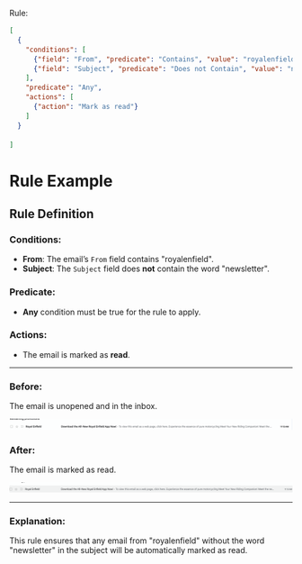 Rule:

```json
[
  {
    "conditions": [
      {"field": "From", "predicate": "Contains", "value": "royalenfield"},
      {"field": "Subject", "predicate": "Does not Contain", "value": "newsletter"}
    ],
    "predicate": "Any",
    "actions": [
      {"action": "Mark as read"}
    ]
  }

]
```
# Rule Example

## Rule Definition

### Conditions:
- **From**: The email’s `From` field contains "royalenfield".
- **Subject**: The `Subject` field does **not** contain the word "newsletter".

### Predicate:
- **Any** condition must be true for the rule to apply.

### Actions:
- The email is marked as **read**.

---

### Before:
The email is unopened and in the inbox.

![Before Action](./images/example_2_before.png)

### After:
The email is marked as read.

![After Action](./images/example_2_after.png)

---

### Explanation:
This rule ensures that any email from "royalenfield" without the word "newsletter" in the subject will be automatically marked as read.
